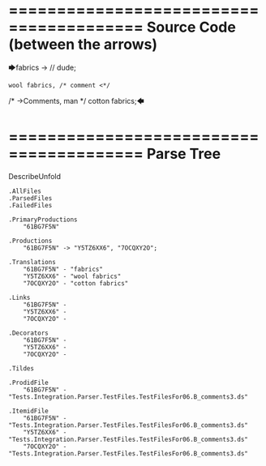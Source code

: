 ========================================
Source Code (between the arrows)
========================================

🡆fabrics ->        // dude;

    wool fabrics, /* comment <*/
/* ->Comments, man */    cotton fabrics;🡄

========================================
Parse Tree
========================================
DescribeUnfold

    .AllFiles
    .ParsedFiles
    .FailedFiles

    .PrimaryProductions
        "61BG7F5N" 

    .Productions
        "61BG7F5N" -> "Y5TZ6XX6", "7OCQXY2O";

    .Translations
        "61BG7F5N" - "fabrics"
        "Y5TZ6XX6" - "wool fabrics"
        "7OCQXY2O" - "cotton fabrics"

    .Links
        "61BG7F5N" - 
        "Y5TZ6XX6" - 
        "7OCQXY2O" - 

    .Decorators
        "61BG7F5N" - 
        "Y5TZ6XX6" - 
        "7OCQXY2O" - 

    .Tildes

    .ProdidFile
        "61BG7F5N" - "Tests.Integration.Parser.TestFiles.TestFilesFor06.B_comments3.ds"

    .ItemidFile
        "61BG7F5N" - "Tests.Integration.Parser.TestFiles.TestFilesFor06.B_comments3.ds"
        "Y5TZ6XX6" - "Tests.Integration.Parser.TestFiles.TestFilesFor06.B_comments3.ds"
        "7OCQXY2O" - "Tests.Integration.Parser.TestFiles.TestFilesFor06.B_comments3.ds"

